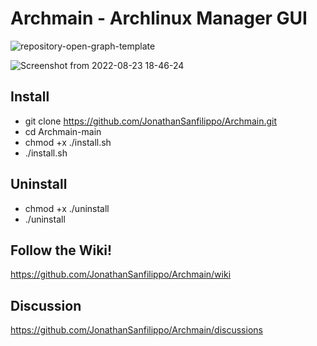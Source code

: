 

# Archmain - Archlinux Manager GUI

![repository-open-graph-template](https://user-images.githubusercontent.com/103053714/185955930-c7ba0563-aeda-4e57-8bf5-614cbbc4d540.png)


![Screenshot from 2022-08-23 18-46-24](https://user-images.githubusercontent.com/103053714/186235782-485c0320-805b-4b61-bf36-82e54c9c17d1.png)

## Install

- git clone https://github.com/JonathanSanfilippo/Archmain.git
- cd Archmain-main
- chmod +x ./install.sh
- ./install.sh


## Uninstall
- chmod +x ./uninstall
- ./uninstall

## Follow the Wiki! 
https://github.com/JonathanSanfilippo/Archmain/wiki 

## Discussion
https://github.com/JonathanSanfilippo/Archmain/discussions





